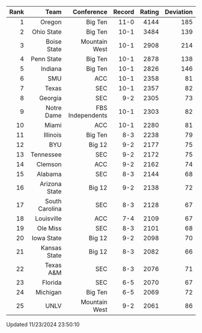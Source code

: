 | Rank  | Team                 | Conference           | Record   | Rating | Deviation |
| ---:  | ---:                 | ---:                 | ---:     | ---:   | ---:      |
| 1     | Oregon               | Big Ten              | 11-0     | 4144   | 185       |
| 2     | Ohio State           | Big Ten              | 10-1     | 3484   | 139       |
| 3     | Boise State          | Mountain West        | 10-1     | 2908   | 214       |
| 4     | Penn State           | Big Ten              | 10-1     | 2878   | 138       |
| 5     | Indiana              | Big Ten              | 10-1     | 2826   | 146       |
| 6     | SMU                  | ACC                  | 10-1     | 2358   | 81        |
| 7     | Texas                | SEC                  | 10-1     | 2357   | 82        |
| 8     | Georgia              | SEC                  | 9-2      | 2305   | 73        |
| 9     | Notre Dame           | FBS Independents     | 10-1     | 2303   | 82        |
| 10    | Miami                | ACC                  | 10-1     | 2280   | 81        |
| 11    | Illinois             | Big Ten              | 8-3      | 2238   | 79        |
| 12    | BYU                  | Big 12               | 9-2      | 2177   | 75        |
| 13    | Tennessee            | SEC                  | 9-2      | 2172   | 75        |
| 14    | Clemson              | ACC                  | 9-2      | 2162   | 74        |
| 15    | Alabama              | SEC                  | 8-3      | 2144   | 68        |
| 16    | Arizona State        | Big 12               | 9-2      | 2138   | 72        |
| 17    | South Carolina       | SEC                  | 8-3      | 2128   | 67        |
| 18    | Louisville           | ACC                  | 7-4      | 2109   | 67        |
| 19    | Ole Miss             | SEC                  | 8-3      | 2101   | 68        |
| 20    | Iowa State           | Big 12               | 9-2      | 2098   | 70        |
| 21    | Kansas State         | Big 12               | 8-3      | 2082   | 66        |
| 22    | Texas A&M            | SEC                  | 8-3      | 2076   | 71        |
| 23    | Florida              | SEC                  | 6-5      | 2070   | 67        |
| 24    | Michigan             | Big Ten              | 6-5      | 2069   | 72        |
| 25    | UNLV                 | Mountain West        | 9-2      | 2061   | 86        |

Updated 11/23/2024 23:50:10
